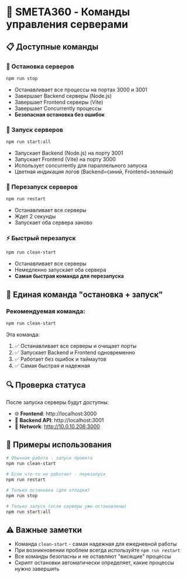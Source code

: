 # 🚀 SMETA360 - Команды управления серверами

## 📋 Доступные команды

### 🛑 Остановка серверов
```bash
npm run stop
```
- Останавливает все процессы на портах 3000 и 3001
- Завершает Backend серверы (Node.js)
- Завершает Frontend серверы (Vite)
- Завершает Concurrently процессы
- **Безопасная остановка без ошибок**

### 🚀 Запуск серверов
```bash
npm run start:all
```
- Запускает Backend (Node.js) на порту 3001
- Запускает Frontend (Vite) на порту 3000
- Использует concurrently для параллельного запуска
- Цветная индикация логов (Backend=синий, Frontend=зеленый)

### 🔄 Перезапуск серверов
```bash
npm run restart
```
- Останавливает все серверы
- Ждет 2 секунды
- Запускает оба сервера заново

### ⚡ Быстрый перезапуск
```bash
npm run clean-start
```
- Останавливает все серверы
- Немедленно запускает оба сервера
- **Самая быстрая команда для перезапуска**

## 🎯 Единая команда "остановка + запуск"

### Рекомендуемая команда:
```bash
npm run clean-start
```

Эта команда:
1. ✅ Останавливает все серверы и очищает порты
2. ✅ Запускает Backend и Frontend одновременно
3. ✅ Работает без ошибок и таймаутов
4. ✅ Самая быстрая и надежная

## 🔍 Проверка статуса
После запуска серверы будут доступны:
- 🌐 **Frontend**: http://localhost:3000
- 🔧 **Backend API**: http://localhost:3001
- 📡 **Network**: http://10.0.10.206:3000

## 📝 Примеры использования

```bash
# Обычная работа - запуск проекта
npm run clean-start

# Если что-то не работает - перезапуск
npm run restart

# Только остановка (для отладки)
npm run stop

# Только запуск (если серверы уже остановлены)
npm run start:all
```

## ⚠️ Важные заметки

- Команда `clean-start` - самая надежная для ежедневной работы
- При возникновении проблем всегда используйте `npm run restart`
- Все команды безопасны и не оставляют "висящие" процессы
- Скрипт остановки автоматически определяет, какие процессы нужно завершить